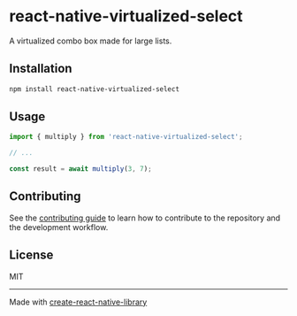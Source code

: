 # react-native-virtualized-select

A virtualized combo box made for large lists.

## Installation

```sh
npm install react-native-virtualized-select
```

## Usage

```js
import { multiply } from 'react-native-virtualized-select';

// ...

const result = await multiply(3, 7);
```

## Contributing

See the [contributing guide](CONTRIBUTING.md) to learn how to contribute to the repository and the development workflow.

## License

MIT

---

Made with [create-react-native-library](https://github.com/callstack/react-native-builder-bob)

